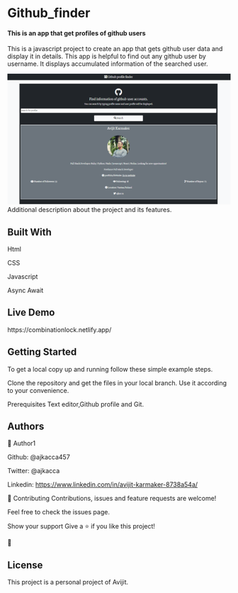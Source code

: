 # Github_finder  
<h4>This is an app that get profiles of github users</h4>

This is a javascript project to create an app that gets github user data and display it in details. This app is helpful to find out any github user by username. It displays accumulated information of the searched user.

<img src="interface1.PNG" alt="projectimg">

</h1>Additional description about the project and its features.</h1>

<h2>Built With</h2>

Html

CSS

Javascript

Async Await

<h2>Live Demo</h2>
https://combinationlock.netlify.app/

<h2>Getting Started</h2>
To get a local copy up and running follow these simple example steps.

Clone the repository and get the files in your local branch. Use it according
to your convenience.

Prerequisites
Text editor,Github profile and Git.

<h2>Authors</h2>

👤 Author1

Github: @ajkacca457

Twitter: @ajkacca

Linkedin: https://www.linkedin.com/in/avijit-karmaker-8738a54a/



🤝 Contributing
Contributions, issues and feature requests are welcome!

Feel free to check the issues page.

Show your support
Give a ⭐️ if you like this project!

📝 <h2>License</h2>
This project is a personal project of Avijit.

